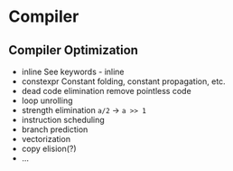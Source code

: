 # Compiler

## Compiler Optimization

- inline
    See keywords - inline
- constexpr
    Constant folding, constant propagation, etc.
- dead code elimination
    remove pointless code
- loop unrolling
- strength elimination
    `a/2` -> `a >> 1`
- instruction scheduling
- branch prediction
- vectorization
- copy elision(?)
- ...